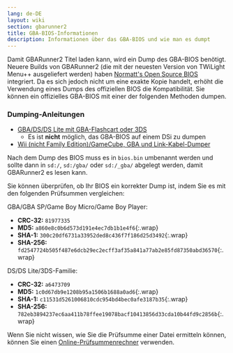 ```yaml
---
lang: de-DE
layout: wiki
section: gbarunner2
title: GBA-BIOS-Informationen
description: Informationen über das GBA-BIOS und wie man es dumpt
---
```


Damit GBARunner2 Titel laden kann, wird ein Dump des GBA-BIOS benötigt. Neuere Builds von GBARunner2 (die mit der neuesten Version von TWiLight Menu++ ausgeliefert werden) haben [Normatt's Open Source BIOS](https://github.com/Normmatt/gba_bios) integriert. Da es sich jedoch nicht um eine exakte Kopie handelt, erhöht die Verwendung eines Dumps des offiziellen BIOS die Kompatibilität. Sie können ein offizielles GBA-BIOS mit einer der folgenden Methoden dumpen.

### Dumping-Anleitungen

- [GBA/DS/DS Lite mit GBA-Flashcart oder 3DS](bios-dump)
   - Es ist **nicht** möglich, das GBA-BIOS auf einem DSi zu dumpen
- [Wii (nicht Family Edition)/GameCube, GBA und Link-Kabel-Dumper](https://github.com/FIX94/gba-link-cable-dumper)

Nach dem Dump des BIOS muss es in `bios.bin` umbenannt werden und sollte dann in `sd:/`, `sd:/gba/` oder `sd:/_gba/` abgelegt werden, damit GBARunner2 es lesen kann.

Sie können überprüfen, ob Ihr BIOS ein korrekter Dump ist, indem Sie es mit den folgenden Prüfsummen vergleichen:

GBA/GBA SP/Game Boy Micro/Game Boy Player:
- **CRC-32:** `81977335`
- **MD5:** `a860e8c0b6d573d191e4ec7db1b1e4f6`{:.wrap}
- **SHA-1:** `300c20df6731a33952ded8c436f7f186d25d3492`{:.wrap}
- **SHA-256:** `fd2547724b505f487e6dcb29ec2ecff3af35a841a77ab2e85fd87350abd36570`{:.wrap}

DS/DS Lite/3DS-Familie:
- **CRC-32:** `a6473709`
- **MD5:** `1c0d67db9e1208b95a1506b1688a0ad6`{:.wrap}
- **SHA-1:** `c11531d5261006810cdc954bd4bec0afe3187b35`{:.wrap}
- **SHA-256:** `782eb3894237ec6aa411b78ffee19078bacf10413856d33cda10b44fd9c2856b`{:.wrap}

Wenn Sie nicht wissen, wie Sie die Prüfsumme einer Datei ermitteln können, können Sie einen [Online-Prüfsummenrechner](https://emn178.github.io/online-tools/crc32_checksum.html) verwenden.
